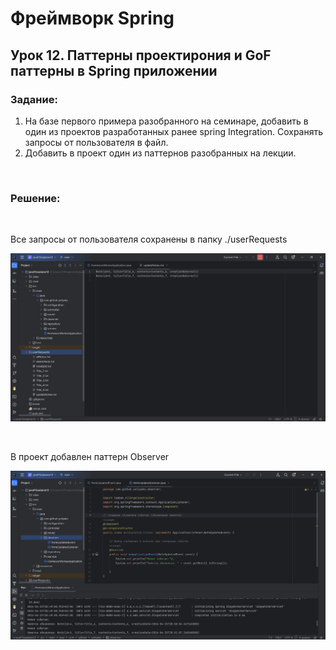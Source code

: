 # Фреймворк Spring

## Урок 12. Паттерны проектирония и GoF паттерны в Spring приложении

### Задание:

1) На базе первого примера разобранного на семинаре, добавить в один из проектов разработанных ранее spring Integration. Сохранять запросы от пользователя в файл.
2) Добавить в проект один из паттернов разобранных на лекции.

<br>

### Решение:
<br>

Все запросы от пользователя сохранены в папку ./userRequests

![](NoteRequests.jpg)

<br>

В проект добавлен паттерн Observer

![](NoteObserver.jpg)
